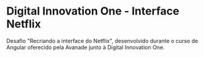 # Digital Innovation One - Interface Netflix

 Desafio "Recriando a interface do Netflix", desenvolvido durante o curso de Angular oferecido pela Avanade junto à Digital Innovation One.

